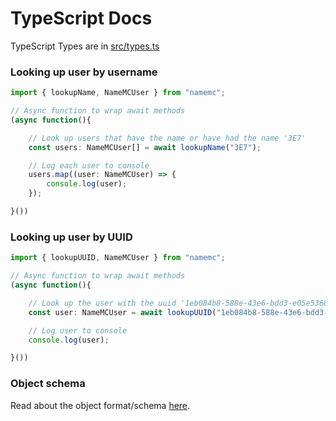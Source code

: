 # TypeScript Docs

TypeScript Types are in [src/types.ts](https://github.com/JoshMerlino/namemc/blob/master/src/types.ts)

### Looking up user by username

```typescript
import { lookupName, NameMCUser } from "namemc";

// Async function to wrap await methods
(async function(){

	// Look up users that have the name or have had the name '3E7'
	const users: NameMCUser[] = await lookupName("3E7");

	// Log each user to console
	users.map((user: NameMCUser) => {
		console.log(user);
	});

}())

```

### Looking up user by UUID

```typescript
import { lookupUUID, NameMCUser } from "namemc";

// Async function to wrap await methods
(async function(){

	// Look up the user with the uuid '1eb084b8-588e-43e6-bdd3-e05e53682987' which is 'TehPicix'
	const user: NameMCUser = await lookupUUID("1eb084b8-588e-43e6-bdd3-e05e53682987");

	// Log user to console
	console.log(user);

}())

```

### Object schema
Read about the object format/schema [here](https://github.com/JoshMerlino/namemc/blob/master/docs/user.md).
